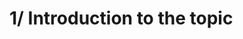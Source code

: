 # 1/ Introduction to the topic


<!-- - Using animals for food (intensive fisting ; meat, eggs, honey ; factory farming, slaughterhouse)
- Using animals for pharmaceuticals or medical products (blood of the horseshoe crab for the detection of bacterial endotoxins)
- Using animals for clothing (leather, fur, wool, feathers, silk)
- Using animals for entertainment (zoos, circuses and other show with animals, hunting, sport fishing, bullfighting and other entertainment using bulls)
- Using animals for labor (transport or traction, police dogs)
- Using animals for experimentation (scientific research, cosmetic and household testing)
- Using animals as pets -->


